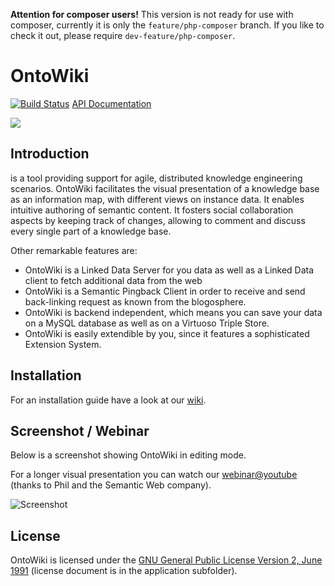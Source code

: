 **Attention for composer users!**
This version is not ready for use with composer, currently it is only the `feature/php-composer` branch. If you like to check it out, please require `dev-feature/php-composer`.

# OntoWiki

[![Build Status](http://owdev.ontowiki.net/job/OntoWiki/badge/icon)](http://owdev.ontowiki.net/job/OntoWiki/)
[API Documentation](http://api.ontowiki.net/)

![](https://raw.github.com/wiki/AKSW/OntoWiki/images/owHeader.png)

## Introduction

is a tool providing support for agile, distributed knowledge engineering scenarios.
OntoWiki facilitates the visual presentation of a knowledge base as an information map, with different views on instance data.
It enables intuitive authoring of semantic content.
It fosters social collaboration aspects by keeping track of changes, allowing to comment and discuss every single part of a knowledge base.

Other remarkable features are:

* OntoWiki is a Linked Data Server for you data as well as a Linked Data client to fetch additional data from the web
* OntoWiki is a Semantic Pingback Client in order to receive and send back-linking request as known from the blogosphere.
* OntoWiki is backend independent, which means you can save your data on a MySQL database as well as on a Virtuoso Triple Store.
* OntoWiki is easily extendible by you, since it features a sophisticated Extension System.

## Installation

For an installation guide have a look at our [wiki](https://github.com/AKSW/OntoWiki/wiki/GetOntowikiUsers).

## Screenshot / Webinar
Below is a screenshot showing OntoWiki in editing mode.

For a longer visual presentation you can watch our [webinar@youtube](http://www.youtube.com/watch?v=vP1UDKeZsQk)
(thanks to Phil and the Semantic Web company).

![Screenshot](http://lh4.ggpht.com/-kXpKMqBBCIU/Tpx45SUaItI/AAAAAAAAA9w/aPYaNQjcpvo/s800/ontowiki.png)

## License

OntoWiki is licensed under the [GNU General Public License Version 2, June 1991](http://www.gnu.org/licenses/gpl-2.0.txt) (license document is in the application subfolder).
